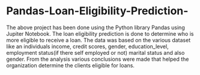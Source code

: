 # Pandas-Loan-Eligibility-Prediction-
The above project has been done using the Python library Pandas using Jupiter Notebook.
The loan eligibility prediction is done to determine who is more eligible to receive a loan.
The data was based on the various dataset like
an individuals income, credit scores, gender, education_level, employment status(if there self employed or not) marital status and also gender.
From the analysis various conclusions were made that helped the organization determine the clients eligible for loans.
